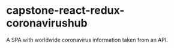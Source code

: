 # capstone-react-redux-coronavirushub
A SPA with worldwide coronavirus information taken from an API.

